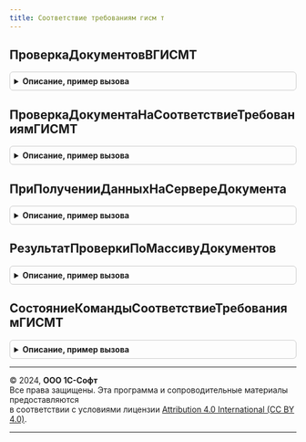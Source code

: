 ```yaml
---
title: Соответствие требованиям гисм т
---
```



## ПроверкаДокументовВГИСМТ
<details style="margin: 1em 0; padding: 0.5em; border: 1px solid #ccc; border-radius: 6px;">

<summary style="font-weight: bold; cursor: pointer;">Описание, пример вызова</summary>

```bsl

// Проверка документов ВГИСМТ.
// Запуск фонового задания для обновления
Процедура ПроверкаДокументовВГИСМТ() Экспорт
```

Пример вызова
```bsl
СоответствиеТребованиямГИСМТ.ПроверкаДокументовВГИСМТ() 
```
</details>

## ПроверкаДокументаНаСоответствиеТребованиямГИСМТ
<details style="margin: 1em 0; padding: 0.5em; border: 1px solid #ccc; border-radius: 6px;">

<summary style="font-weight: bold; cursor: pointer;">Описание, пример вызова</summary>

```bsl

// Проверка документа на соответствие требованиям ГИС МТ.
//
// Параметры:
//  ПараметрыПроверки - Структура - Параметры проверки:
// * Документ - ОпределяемыйТип.ПрикладныеДокументыГИСМТ
// * УникальныйИдентификатор - УникальныйИдентификатор
// * ЭтоФоноваяПроверкаДокумента - Булево
// * ДополнитьРезультатДаннымиКомандыФормы - Булево
// Возвращаемое значение:
//  Структура - Проверка документа на соответствие требованиям ГИС МТ:
// * ТребуетсяОбновлениеКлючаСессии - Булево - Требуется обновление ключа сессии
// * РезультатПроверки - Неопределено , ХранилищеЗначения - Результат проверки документа
// * Документ - ОпределяемыйТип.ПрикладныеДокументыГИСМТ
// * Организация - Неопределено, ОпределяемыйТип.Организация - Организация
// * Контрагент - Неопределено, ОпределяемыйТип.КонтрагентГосИС - Контрагент
// * АдресВоВременномХранилище - Неопределено, Строка -Адрес во временном хранилище
// * ДлительнаяОперация - Неопределено, Строка -Длительная операция
// * Ожидать - Неопределено, Строка -Длительная операция
Функция ПроверкаДокументаНаСоответствиеТребованиямГИСМТ(ПараметрыПроверки) Экспорт
```

Пример вызова
```bsl
Результат = СоответствиеТребованиямГИСМТ.ПроверкаДокументаНаСоответствиеТребованиямГИСМТ(ПараметрыПроверки) 
```
</details>

## ПриПолученииДанныхНаСервереДокумента
<details style="margin: 1em 0; padding: 0.5em; border: 1px solid #ccc; border-radius: 6px;">

<summary style="font-weight: bold; cursor: pointer;">Описание, пример вызова</summary>

```bsl

// Обработчик события динамического списка для документов, подлежащих проверке в ГИС МТ
//
// Параметры:
//  Строки - СтрокиДинамическогоСписка
Процедура ПриПолученииДанныхНаСервереДокумента(Строки) Экспорт
```

Пример вызова
```bsl
СоответствиеТребованиямГИСМТ.ПриПолученииДанныхНаСервереДокумента(Строки) 
```
</details>

## РезультатПроверкиПоМассивуДокументов
<details style="margin: 1em 0; padding: 0.5em; border: 1px solid #ccc; border-radius: 6px;">

<summary style="font-weight: bold; cursor: pointer;">Описание, пример вызова</summary>

```bsl

// Результат проверки по массиву документов.
//
// Параметры:
//  МассивДокументов - Массив из ОпределяемыйТип.ПрикладныеДокументыГИСМТ - массив документов
//  МассивИдентификаторов - Неопределено, Массив из Строка - массив идентификаторов
//
// Возвращаемое значение:
//  Соответствие из КлючИЗначение - результаты проверки по массиву документов:
//  * Ключ - ОпределяемыйТип.ПрикладныеДокументыГИСМТ
//  * Значение - см. ПустойРезультатПроверки
Функция РезультатПроверкиПоМассивуДокументов(МассивДокументов, МассивИдентификаторов = Неопределено) Экспорт
```

Пример вызова
```bsl
Результат = СоответствиеТребованиямГИСМТ.РезультатПроверкиПоМассивуДокументов(МассивДокументов, МассивИдентификаторов);
```
</details>

## СостояниеКомандыСоответствиеТребованиямГИСМТ
<details style="margin: 1em 0; padding: 0.5em; border: 1px solid #ccc; border-radius: 6px;">

<summary style="font-weight: bold; cursor: pointer;">Описание, пример вызова</summary>

```bsl

// Состояние команды соответствие требованиям ГИС МТ.
//
// Параметры:
//  Документ - ОпределяемыйТип.ПрикладныеДокументыГИСМТ
//  РезультатПроверкиПоДокументу - Неопределено, см. РезультатПроверкиПоДокументу - результат проверки по документу
//
// Возвращаемое значение:
//  Структура - Состояние команды соответствие требованиям ГИС МТ:
// * Заголовок - Строка -
// * Видимость - Булево -
// * ЦветТекста - Цвет -
// * ВидКнопкиФормы - Строка -
// * ОтображениеФигуры - ОтображениеФигурыКнопки -
// * Статус - Неопределено -
Функция СостояниеКомандыСоответствиеТребованиямГИСМТ(Документ, РезультатПроверкиПоДокументу = Неопределено) Экспорт
```

Пример вызова
```bsl
Результат = СоответствиеТребованиямГИСМТ.СостояниеКомандыСоответствиеТребованиямГИСМТ(Документ, РезультатПроверкиПоДокументу);
```
</details>

---

© 2024, **ООО 1С-Софт**  
Все права защищены. Эта программа и сопроводительные материалы предоставляются  
в соответствии с условиями лицензии [Attribution 4.0 International (CC BY 4.0)](https://creativecommons.org/licenses/by/4.0/legalcode).

---

